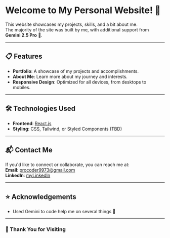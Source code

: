 # Welcome to My Personal Website! 🎉

This website showcases my projects, skills, and a bit about me.  
The majority of the site was built by me, with additional support from **Gemini 2.5 Pro** 🚀.


---

## 📋 Features

- **Portfolio**: A showcase of my projects and accomplishments.
- **About Me**: Learn more about my journey and interests.
- **Responsive Design**: Optimized for all devices, from desktops to mobiles.

---

## 🛠️ Technologies Used

- **Frontend**: [React.js](https://reactjs.org/)
- **Styling**: CSS, Tailwind, or Styled Components (TBD)

---

## 📬 Contact Me

If you'd like to connect or collaborate, you can reach me at:  
**Email**: [procoder9973@gmail.com](mailto:procoder9973@gmail.com)  
**LinkedIn**: [myLinkedIn](https://www.linkedin.com/in/pro-coder-roshu/)

---

## ⭐ Acknowledgements

- Used Gemini to code help me on several things 💙

---

### 🙌 Thank You for Visiting
